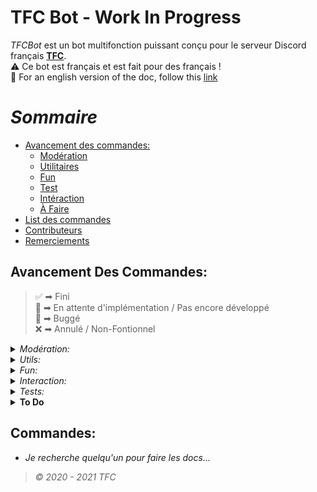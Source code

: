 # TFC Bot - **Work In Progress**

*TFCBot* est un bot multifonction puissant conçu pour le serveur Discord français **[TFC](http://discord.link/tfc "TFC Discord server link")**.  
⚠ Ce bot est français et est fait pour des français !  
🍵 For an english version of the doc, follow this [link](https://github.com/ElMaxonDSCRD/TFC-Doc/blob/main/README-FR.md)

# *Sommaire*

- [Avancement des commandes:](#avancement-des-commandes)
  - [Modération](#moderation)
  - [Utilitaires](#utils)
  - [Fun](#fun)
  - [Test](#test)
  - [Intéraction](#interaction)
  - [À Faire](#to-do)
- [List des commandes](#commands)
- [Contributeurs](#contributors)
- [Remerciements](#thanks)

## Avancement Des Commandes: 

> ✅ ➡ Fini  
> 🚧 ➡ En attente d'implémentation / Pas encore développé  
> 🐛 ➡ Buggé   
> ❌ ➡ Annulé / Non-Fontionnel  

<details id="moderation">
<summary><i>Modération:</i></summary>

| **Modération** | *Status* |
| ---- | ---- |
| `Ban` | ✅ |
| `Kick` | ✅ |
| `Clear` | ✅ |
| `Tempban` | 🚧 |
| `Mute` | 🚧 |
| `Tempmute` | 🚧 |
| `Créateur d'event` | 🚧 |
| `Créateur d'annonces` | 🚧 |
</details>

<details id="utils">
<summary><i>Utils:</i></summary>

|**Utils**| *Status* |
| ---- | ---- |
| `Ping` | ✅ |
| `Help` | ✅ |
| `Signalement de bug` | 🚧 |
| `Musique` | 🚧 |
| `Temps` | 🚧 |
| `Traduction` | 🚧 |
| `Wikipedia` | 🚧 |
| `Giveaway` | 🚧 |
| `Reddit` | 🚧 |
| `Music` | ✅ |
| `Radio` | 🚧 |
</details>

<details id="fun">
<summary><i>Fun:</i></summary>

| **Fun** | *Status* |  
| ---- | ---- |
| `Parler (tts)` | ✅ |
| `Meme` | ✅ (🐛) |
| `Blague` | 🚧 |
| `Akinator` | ✅ |
| `VDM` | ❌ |
| `Hasard...` | 🚧 |
| `8Ball` | 🚧 |
| `Dés` | 🚧 |
| `BlackJack` | 🚧 |
</details>

<details id="interaction">
<summary><i>Interaction:</i></summary>

| **Interaction** | *Status* |
| ---- | ---- |
| `Hug` | 🚧 |
| `Pat` | 🚧 |
| `Kiss` | 🚧 |
| `Poke` | 🚧 |
</details>

<details id="tests">
<summary><i>Tests:</i></summary>

| **Tests** | *Status* |
| ---- | ---- |
| `Ping` | ✅ |
| `Reload` | ✅ |
| `Debug` | ✅ |
</details>

<details id="to-do">
 <summary><b>To Do</b></summary>

- Changer la database  
- Meilleur logs
- CommandsList en json ?
</details>

## Commandes:
- *Je recherche quelqu'un pour faire les docs...*

> *© 2020 - 2021 TFC*
